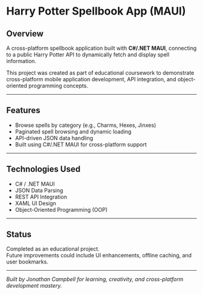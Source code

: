 # Harry Potter Spellbook App (MAUI)

## Overview

A cross-platform spellbook application built with **C#/.NET MAUI**, connecting to a public Harry Potter API to dynamically fetch and display spell information.

This project was created as part of educational coursework to demonstrate cross-platform mobile application development, API integration, and object-oriented programming concepts.

---

## Features

- Browse spells by category (e.g., Charms, Hexes, Jinxes)
- Paginated spell browsing and dynamic loading
- API-driven JSON data handling
- Built using C#/.NET MAUI for cross-platform support

---

## Technologies Used

- C# / .NET MAUI
- JSON Data Parsing
- REST API Integration
- XAML UI Design
- Object-Oriented Programming (OOP)

---

## Status

Completed as an educational project.  
Future improvements could include UI enhancements, offline caching, and user bookmarks.

---

*Built by Jonathan Campbell for learning, creativity, and cross-platform development mastery.*
